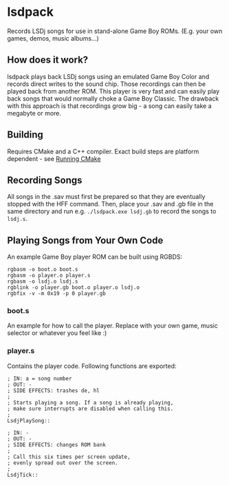# lsdpack

Records LSDj songs for use in stand-alone Game Boy ROMs. (E.g. your own games, demos, music albums...)

## How does it work?

lsdpack plays back LSDj songs using an emulated Game Boy Color and records direct writes to the sound chip. Those recordings can then be played back from another ROM. This player is very fast and can easily play back songs that would normally choke a Game Boy Classic. The drawback with this approach is that recordings grow big - a song can easily take a megabyte or more.

## Building

Requires CMake and a C++ compiler. Exact build steps are platform dependent - see [Running CMake](https://cmake.org/runningcmake/)

## Recording Songs

All songs in the .sav must first be prepared so that they are eventually stopped with the HFF command. Then, place your .sav and .gb file in the same directory and run e.g. `./lsdpack.exe lsdj.gb` to record the songs to `lsdj.s`.

## Playing Songs from Your Own Code

An example Game Boy player ROM can be built using RGBDS:

    rgbasm -o boot.o boot.s
    rgbasm -o player.o player.s
    rgbasm -o lsdj.o lsdj.s
    rgblink -o player.gb boot.o player.o lsdj.o
    rgbfix -v -m 0x19 -p 0 player.gb

### boot.s

An example for how to call the player. Replace with
your own game, music selector or whatever you feel like :)

### player.s

Contains the player code. Following functions are exported:

    ; IN: a = song number
    ; OUT: -
    ; SIDE EFFECTS: trashes de, hl
    ;
    ; Starts playing a song. If a song is already playing,
    ; make sure interrupts are disabled when calling this.
    ;
    LsdjPlaySong::

    ; IN: -
    ; OUT: -
    ; SIDE EFFECTS: changes ROM bank
    ;
    ; Call this six times per screen update,
    ; evenly spread out over the screen.
    ;
    LsdjTick::

